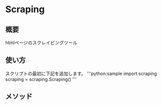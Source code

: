 # Scraping

## 概要
htmlページのスクレイピングツール

## 使い方
スクリプトの最初に下記を追加します。
'''python:sample
import scraping
scraping = scraping.Scraping()
'''

## メソッド
